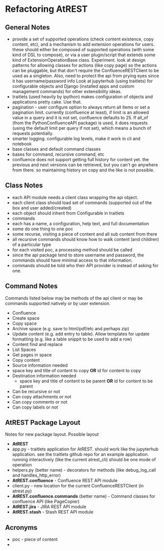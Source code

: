 # Refactoring AtREST

## General Notes
* provide a set of supported operations (check content existence, copy content,
    etc), and a mechanism to add extension operations for users. these should
    either be composed of supported operations (with some kind of DSL to
    compose), or via a user plugin/script that extends some kind of
    ExtensionOperationBase class. Experiment. look at design patterns for
    allowing classes for actions (like copy page) so the actions can be
    pluggable, but that don't require the ConfluenceRESTClient to be used as a
    singleton. Also, need to protect the api from prying eyes since it has
    username/password info Look at jupyterhub (using traitlets) for
    configurable objects and Django (installed apps and custom management
    commands) for other extensibility ideas.
* traitlets (used heavily by ipython) makes configuration of objects and
  applications pretty cake. Use that.
* pagination - user configure option to always return all items or set a
    pagination limit. currently (confluence at least), if limit is an allowed
    value in a query and it is not set, confluence defaults to 25. If all_of
    (from the PythonConfluenceAPI package) is used, it does requests (using
    the default limit per query if not set), which means a bunch of requests
    potentially.
* smarter logging. configurable log levels, make it work in cli and notebook
* base classes and default command classes
 * bases for command, recursive command, etc
* confluence does not support getting full history for content yet. the
  previous and next versions can be retrieved, but you can't go anywhere from
  there. so maintaining history on copy and the like is not possible.

## Class Notes
* each API module needs a client class wrapping the api object.
* each client class should load set of commands (supported out of the box and user added/created)
* each object should inherit from Configurable in traitlets
* commands
 * each has a name, a configuration, help text, and full documentation
 * some do one thing to one poc
 * some recurse, visiting a piece of content and all sub content from there
  * all recursive commands should know how to walk content (and children) of
    a particular type
  * for each visited poc, a processing method should be called
 * since the api package tend to store username and password, the commands
    should have minimal access to that information.
 * commands should be told who their API provider is instead of asking for one.

## Command Notes
Commands listed below may be methods of the api client or may be commands
supported natively or by user extension.

* Confluence
 * Create space
 * Copy space
 * Archive space (e.g. save to html/pdf/etc and perhaps zip)
 * Update content (e.g. add entry to table). Allow templates for update
   formatting (e.g. like a table snippit to be used to add a row)
 * Content find and replace
 * List Spaces
 * Get pages in space
 * Copy content
  * Source information needed
   * space key and title of content to copy __OR__ id for content to copy
  * Destination information needed
    * space key and title of content to be parent __OR__ id for content to be parent
  * Can be recursive or not
  * Can copy attachments or not
  * Can copy comments or not
  * Can copy labels or not

## AtREST Package Layout

Notes for new package layout. Possible layout

* __AtREST__
 * app.py - traitlets application for AtREST. should work like the jupyterhub
   application. see the traitlets github repo for an example application.
   running interactively (like the current atrest_cli) should be one mode of
   operation
 * helpers.py (better name) - decorators for methods (like debug_log_call and handles_http_error)
 * __AtREST.confluence__ - Confluence REST API module
  * client.py - new location for the current ConfluenceRESTClient (in atrest.py)
  * __AtREST.confluence.commands__ (better name) - Command classes for confluence API (like PageCopier)
 * __AtREST.jira__ - JIRA REST API module
 * __AtREST.stash__ - Stash REST API module

## Acronyms
* poc - piece of content
*
